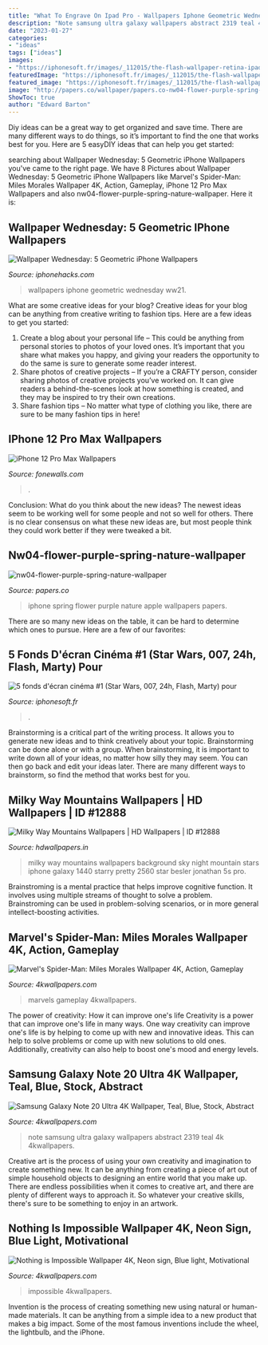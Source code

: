 ```yaml
---
title: "What To Engrave On Ipad Pro - Wallpapers Iphone Geometric Wednesday Ww21"
description: "Note samsung ultra galaxy wallpapers abstract 2319 teal 4k 4kwallpapers"
date: "2023-01-27"
categories:
- "ideas"
tags: ["ideas"]
images:
- "https://iphonesoft.fr/images/_112015/the-flash-wallpaper-retina-ipad.jpg"
featuredImage: "https://iphonesoft.fr/images/_112015/the-flash-wallpaper-retina-ipad.jpg"
featured_image: "https://iphonesoft.fr/images/_112015/the-flash-wallpaper-retina-ipad.jpg"
image: "http://papers.co/wallpaper/papers.co-nw04-flower-purple-spring-nature-41-iphone-wallpaper.jpg"
ShowToc: true
author: "Edward Barton"
---
```



Diy ideas can be a great way to get organized and save time. There are many different ways to do things, so it’s important to find the one that works best for you. Here are 5 easyDIY ideas that can help you get started: 

	

		
searching about Wallpaper Wednesday: 5 Geometric iPhone Wallpapers you've came to the right page. We have 8 Pictures about Wallpaper Wednesday: 5 Geometric iPhone Wallpapers like Marvel&#039;s Spider-Man: Miles Morales Wallpaper 4K, Action, Gameplay, iPhone 12 Pro Max Wallpapers and also nw04-flower-purple-spring-nature-wallpaper. Here it is:
		
    
## Wallpaper Wednesday: 5 Geometric IPhone Wallpapers

<img loading=lazy src="https://www.iphonehacks.com/wp-content/uploads/2014/07/ww21.jpg" onerror="this.onerror=null;this.src='https://tse3.mm.bing.net/th?id=OIP.elOMDaGTagaRJTI2gYVNzQHaN2&amp;pid=15.1';" alt="Wallpaper Wednesday: 5 Geometric iPhone Wallpapers">

_Source: iphonehacks.com_

>wallpapers iphone geometric wednesday ww21. 

	

What are some creative ideas for your blog?
Creative ideas for your blog can be anything from creative writing to fashion tips. Here are a few ideas to get you started: 
1) Create a blog about your personal life – This could be anything from personal stories to photos of your loved ones. It’s important that you share what makes you happy, and giving your readers the opportunity to do the same is sure to generate some reader interest. 
2) Share photos of creative projects – If you’re a CRAFTY person, consider sharing photos of creative projects you’ve worked on. It can give readers a behind-the-scenes look at how something is created, and they may be inspired to try their own creations. 
3) Share fashion tips – No matter what type of clothing you like, there are sure to be many fashion tips in here!

    
## IPhone 12 Pro Max Wallpapers

<img loading=lazy src="https://www.fonewalls.com/wp-content/uploads/1242x2688-Background-HD-Wallpaper-331-300x649.jpg" onerror="this.onerror=null;this.src='https://tse1.mm.bing.net/th?id=OIP.XNWaKQoLi1lFr2ujSzY_jAAAAA&amp;pid=15.1';" alt="iPhone 12 Pro Max Wallpapers">

_Source: fonewalls.com_

>. 

	

Conclusion: What do you think about the new ideas?
The newest ideas seem to be working well for some people and not so well for others. There is no clear consensus on what these new ideas are, but most people think they could work better if they were tweaked a bit.

    
## Nw04-flower-purple-spring-nature-wallpaper

<img loading=lazy src="http://papers.co/wallpaper/papers.co-nw04-flower-purple-spring-nature-41-iphone-wallpaper.jpg" onerror="this.onerror=null;this.src='https://tse1.mm.bing.net/th?id=OIP.K-kmPmLA-lcVNGUbk1e3DQHaQC&amp;pid=15.1';" alt="nw04-flower-purple-spring-nature-wallpaper">

_Source: papers.co_

>iphone spring flower purple nature apple wallpapers papers. 

	

There are so many new ideas on the table, it can be hard to determine which ones to pursue. Here are a few of our favorites: 

    
## 5 Fonds D&#039;écran Cinéma #1 (Star Wars, 007, 24h, Flash, Marty) Pour

<img loading=lazy src="https://iphonesoft.fr/images/_112015/the-flash-wallpaper-retina-ipad.jpg" onerror="this.onerror=null;this.src='https://tse1.mm.bing.net/th?id=OIP.UQtVIN7U-q_UHk6FKY0LsgHaNK&amp;pid=15.1';" alt="5 fonds d&#039;écran cinéma #1 (Star Wars, 007, 24h, Flash, Marty) pour">

_Source: iphonesoft.fr_

>. 

	

Brainstorming is a critical part of the writing process. It allows you to generate new ideas and to think creatively about your topic. Brainstorming can be done alone or with a group. When brainstorming, it is important to write down all of your ideas, no matter how silly they may seem. You can then go back and edit your ideas later. There are many different ways to brainstorm, so find the method that works best for you.

    
## Milky Way Mountains Wallpapers | HD Wallpapers | ID #12888

<img loading=lazy src="http://www.hdwallpapers.in/download/milky_way_mountains-2560x1440.jpg" onerror="this.onerror=null;this.src='https://tse2.mm.bing.net/th?id=OIP.gKHChFquecm0fZMzyT22RwHaEK&amp;pid=15.1';" alt="Milky Way Mountains Wallpapers | HD Wallpapers | ID #12888">

_Source: hdwallpapers.in_

>milky way mountains wallpapers background sky night mountain stars iphone galaxy 1440 starry pretty 2560 star besler jonathan 5s pro. 

	

Brainstroming is a mental practice that helps improve cognitive function. It involves using multiple streams of thought to solve a problem. Brainstroming can be used in problem-solving scenarios, or in more general intellect-boosting activities.

    
## Marvel&#039;s Spider-Man: Miles Morales Wallpaper 4K, Action, Gameplay

<img loading=lazy src="https://4kwallpapers.com/images/wallpapers/marvels-spider-man-miles-morales-action-gameplay-1170x2532-3476.jpg" onerror="this.onerror=null;this.src='https://tse1.mm.bing.net/th?id=OIP.V1dCz0yUbwTxn2lfzagoUQHaQB&amp;pid=15.1';" alt="Marvel&#039;s Spider-Man: Miles Morales Wallpaper 4K, Action, Gameplay">

_Source: 4kwallpapers.com_

>marvels gameplay 4kwallpapers. 

	

The power of creativity: How it can improve one's life
Creativity is a power that can improve one's life in many ways. One way creativity can improve one's life is by helping to come up with new and innovative ideas. This can help to solve problems or come up with new solutions to old ones. Additionally, creativity can also help to boost one's mood and energy levels.

    
## Samsung Galaxy Note 20 Ultra 4K Wallpaper, Teal, Blue, Stock, Abstract

<img loading=lazy src="https://4kwallpapers.com/images/wallpapers/samsung-galaxy-note-20-ultra-teal-blue-stock-1080x1920-2319.jpg" onerror="this.onerror=null;this.src='https://tse2.mm.bing.net/th?id=OIP.nS7gWxPXI1WYMBrttCoGogHaNK&amp;pid=15.1';" alt="Samsung Galaxy Note 20 Ultra 4K Wallpaper, Teal, Blue, Stock, Abstract">

_Source: 4kwallpapers.com_

>note samsung ultra galaxy wallpapers abstract 2319 teal 4k 4kwallpapers. 

	

Creative art is the process of using your own creativity and imagination to create something new. It can be anything from creating a piece of art out of simple household objects to designing an entire world that you make up. There are endless possibilities when it comes to creative art, and there are plenty of different ways to approach it. So whatever your creative skills, there's sure to be something to enjoy in an artwork.

    
## Nothing Is Impossible Wallpaper 4K, Neon Sign, Blue Light, Motivational

<img loading=lazy src="https://4kwallpapers.com/images/wallpapers/nothing-is-impossible-neon-sign-blue-light-motivational-5k-1242x2208-5900.jpg" onerror="this.onerror=null;this.src='https://tse3.mm.bing.net/th?id=OIP.cFX0xFbCy3PBVM_CqErcLQHaNK&amp;pid=15.1';" alt="Nothing is Impossible Wallpaper 4K, Neon sign, Blue light, Motivational">

_Source: 4kwallpapers.com_

>impossible 4kwallpapers. 

	

Invention is the process of creating something new using natural or human-made materials. It can be anything from a simple idea to a new product that makes a big impact. Some of the most famous inventions include the wheel, the lightbulb, and the iPhone.

